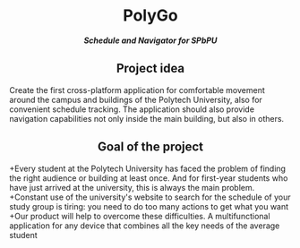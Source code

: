 <div align="center">

# PolyGo
***Schedule and Navigator for SPbPU***
## Project idea  
</div>

Create the first cross-platform application for comfortable movement around the campus and buildings of the Polytech University, also for convenient schedule tracking. The application should also provide navigation capabilities not only inside the main building, but also in others.

<div align="center">

## Goal of the project
</div>

+Every student at the Polytech University has faced the problem of finding the right audience or building at least once. And for first-year students who have just arrived at the university, this is always the main problem.
+Constant use of the university's website to search for the schedule of your study group is tiring: you need to do too many actions to get what you want
+Our product will help to overcome these difficulties. A multifunctional application for any device that combines all the key needs of the average student


<div align="center">

</div>
